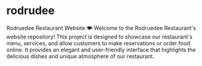 # rodrudee
Rodruedee Restaurant Website 🍽️
Welcome to the Rodruedee Restaurant's website repository! This project is designed to showcase our restaurant's menu, services, and allow customers to make reservations or order food online. It provides an elegant and user-friendly interface that highlights the delicious dishes and unique atmosphere of our restaurant.
